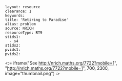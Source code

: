 ````
layout: resource
clearance: 1
keywords:
title: 'Retiring to Paradise'
alias: problem
source: NRICH
resourceType: RT9
stids1: 
  - s4
stids2:
pvids1:
pvids2:

````

<:= iframe("See http://nrich.maths.org/7722?mobile=1", "http://nrich.maths.org/7722?mobile=1", 700, 2300, image="thumbnail.png") :>

